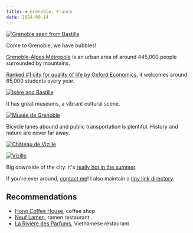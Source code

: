 ```yaml
---
title: ❤️ Grenoble, France
date: 2024-09-14
---
```


[![Grenoble seen from Bastille](/assets/grenoble/bulles.avif)](/assets/grenoble/bulles.avif)

Come to Grenoble, we have bubbles!

[Grenoble-Alpes Métropole](https://en.wikipedia.org/wiki/Grenoble-Alpes_M%C3%A9tropole) is an urban area of around 445,000 people surrounded by mountains.

[Ranked #1 city for quality of life by Oxford Economics](https://www.oxfordeconomics.com/resource/quality-of-life-is-highest-in-these-10-cities-in-2024/), it welcomes around 65,000 students every year.

[![Isère and Bastille](/assets/grenoble/isere.avif)](/assets/grenoble/isere.avif)

It has great museums, a vibrant cultural scene.

[![Musée de Grenoble](/assets/grenoble/museum.avif)](/assets/grenoble/museum.avif)

Bicycle lanes abound and public transportation is plentiful. History and nature are never far away.

[![Château de Vizille](/assets/grenoble/vizille.avif)](/assets/grenoble/vizille.avif)

[![Vizille](/assets/grenoble/vizille2.avif)](/assets/grenoble/vizille2.avif)

Big downside of the city: it's [really hot in the summer](https://en.wikipedia.org/wiki/Grenoble#Climate).

If you're ever around, [contact me](mailto:pc@rrier.fr)! I also maintain a [tiny link directory](https://grenoble.app/).

## Recommendations

- [Hono Coffee House](/posts/hono), coffee shop
- [Neuf Lamen](/posts/neuf-lamen), ramen restaurant
- [La Rivière des Parfums](/posts/riviere-des-parfums), Vietnamese restaurant
